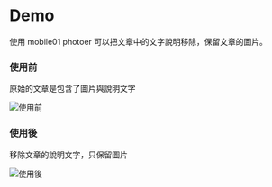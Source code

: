
# Demo

使用 mobile01 photoer 可以把文章中的文字說明移除，保留文章的圖片。

### 使用前

原始的文章是包含了圖片與說明文字

![使用前](http://i.imgur.com/p5u63hp.jpg?1)

### 使用後

移除文章的說明文字，只保留圖片

![使用後](http://i.imgur.com/46gd64b.jpg?1)
